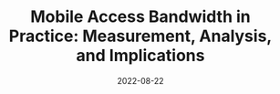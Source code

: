 ---
title: "Mobile Access Bandwidth in Practice: Measurement, Analysis, and Implications"
collection: publications
permalink: /publication/mobile-bandwidth
date: 2022-08-22
venue: "SIGCOMM'22"
type: 'conf'
selected: 'true'
pdf: 'sigcomm22-bandwidth.pdf'
authors: 'Xinlei Yang, Hao Lin, Zhenhua Li, Feng Qian, Xingyao Li, Zhiming He, Xudong Wu, Xianlong Wang, Yunhao Liu, Zhi Liao, Daqiang Hu, Tianyin Xu'
repo: 'https://mobilebandwidth.github.io/'
---